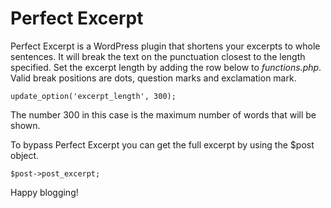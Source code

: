 # Perfect Excerpt
Perfect Excerpt is a WordPress plugin that shortens your excerpts to whole sentences. It will break the text on the punctuation closest to the length specified. Set the excerpt length by adding the row below to *functions.php*. Valid break positions are dots, question marks and exclamation mark.

```
update_option('excerpt_length', 300);
```
The number 300 in this case is the maximum number of words that will be shown.

To bypass Perfect Excerpt you can get the full excerpt by using the $post object.
```
$post->post_excerpt;
```

Happy blogging!